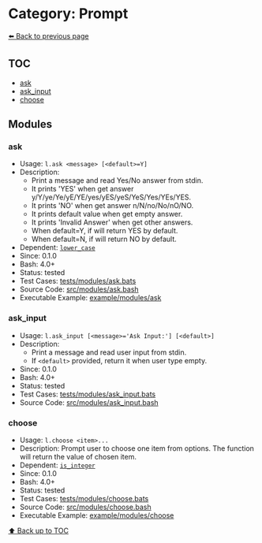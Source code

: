 # Category: Prompt

[⬅️ Back to previous page](./README.md)

## TOC

- [ask](#ask)
- [ask_input](#ask_input)
- [choose](#choose)

## Modules

### ask

- Usage: `l.ask <message> [<default>=Y]`
- Description:
  - Print a message and read Yes/No answer from stdin.
  - It prints 'YES' when get answer y/Y/ye/Ye/yE/YE/yes/yES/yeS/YeS/Yes/YEs/YES.
  - It prints 'NO' when get answer n/N/no/No/nO/NO.
  - It prints default value when get empty answer.
  - It prints 'Invalid Answer' when get other answers.
  - When default=Y, if will return YES by default.
  - When default=N, if will return NO by default.
- Dependent: [`lower_case`](./string.md#lower_case)
- Since: 0.1.0
- Bash: 4.0+
- Status: tested
- Test Cases: [tests/modules/ask.bats](../../tests/modules/ask.bats)
- Source Code: [src/modules/ask.bash](../../src/modules/ask.bash)
- Executable Example: [example/modules/ask](../../example/modules/ask)

### ask_input

- Usage: `l.ask_input [<message>='Ask Input:'] [<default>]`
- Description:
  - Print a message and read user input from stdin.
  - If `<default>` provided, return it when user type empty.
- Since: 0.1.0
- Bash: 4.0+
- Status: tested
- Test Cases: [tests/modules/ask_input.bats](../../tests/modules/ask_input.bats)
- Source Code: [src/modules/ask_input.bash](../../src/modules/ask_input.bash)

### choose

- Usage: `l.choose <item>...`
- Description: Prompt user to choose one item from options. The function will return the value of chosen item.
- Dependent: [`is_integer`](./condition.md#is_integer)
- Since: 0.1.0
- Bash: 4.0+
- Status: tested
- Test Cases: [tests/modules/choose.bats](../../tests/modules/choose.bats)
- Source Code: [src/modules/choose.bash](../../src/modules/choose.bash)
- Executable Example: [example/modules/choose](../../example/modules/choose)

[⬆️ Back up to TOC](#toc)
